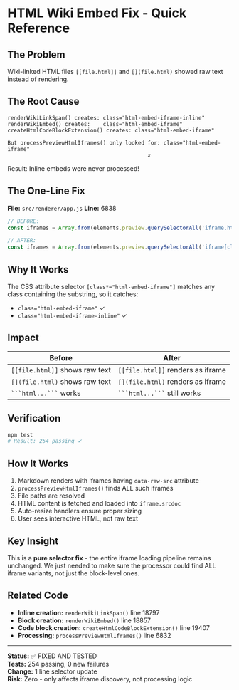 # HTML Wiki Embed Fix - Quick Reference

## The Problem
Wiki-linked HTML files `[[file.html]]` and `[](file.html)` showed raw text instead of rendering.

## The Root Cause
```
renderWikiLinkSpan() creates: class="html-embed-iframe-inline"
renderWikiEmbed() creates:    class="html-embed-iframe"
createHtmlCodeBlockExtension() creates: class="html-embed-iframe"

But processPreviewHtmlIframes() only looked for: class="html-embed-iframe"
                                            ✗
```

Result: Inline embeds were never processed!

## The One-Line Fix
**File:** `src/renderer/app.js` **Line:** 6838

```javascript
// BEFORE:
const iframes = Array.from(elements.preview.querySelectorAll('iframe.html-embed-iframe[data-raw-src]'));

// AFTER:
const iframes = Array.from(elements.preview.querySelectorAll('iframe[class*="html-embed-iframe"][data-raw-src]'));
```

## Why It Works
The CSS attribute selector `[class*="html-embed-iframe"]` matches any class containing the substring, so it catches:
- `class="html-embed-iframe"` ✓
- `class="html-embed-iframe-inline"` ✓

## Impact
| Before | After |
|--------|-------|
| `[[file.html]]` shows raw text | `[[file.html]]` renders as iframe |
| `[](file.html)` shows raw text | `[](file.html)` renders as iframe |
| ` ```html...``` ` works | ` ```html...``` ` still works |

## Verification
```bash
npm test
# Result: 254 passing ✓
```

## How It Works
1. Markdown renders with iframes having `data-raw-src` attribute
2. `processPreviewHtmlIframes()` finds ALL such iframes
3. File paths are resolved
4. HTML content is fetched and loaded into `iframe.srcdoc`
5. Auto-resize handlers ensure proper sizing
6. User sees interactive HTML, not raw text

## Key Insight
This is a **pure selector fix** - the entire iframe loading pipeline remains unchanged. We just needed to make sure the processor could find ALL iframe variants, not just the block-level ones.

## Related Code
- **Inline creation:** `renderWikiLinkSpan()` line 18797
- **Block creation:** `renderWikiEmbed()` line 18857  
- **Code block creation:** `createHtmlCodeBlockExtension()` line 19407
- **Processing:** `processPreviewHtmlIframes()` line 6832

---

**Status:** ✅ FIXED AND TESTED  
**Tests:** 254 passing, 0 new failures  
**Change:** 1 line selector update  
**Risk:** Zero - only affects iframe discovery, not processing logic
